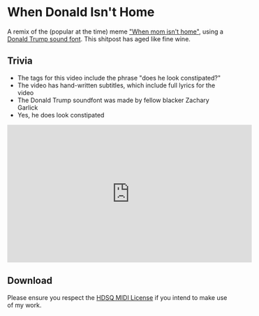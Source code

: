 # When Donald Isn't Home

A remix of the (popular at the time) meme ["When mom isn't home"](https://youtu.be/51beOlNC0qo), using a [Donald Trump sound font](https://youtu.be/AOEdaNayYaU). This shitpost has aged like fine wine.

## Trivia

* The tags for this video include the phrase "does he look constipated?"
* The video has hand-written subtitles, which include full lyrics for the video
* The Donald Trump soundfont was made by fellow blacker Zachary Garlick
* Yes, he does look constipated

<iframe width="560" height="315" src="https://www.youtube.com/embed/cZGNgmm4Rf8?si=cH4ApHABntWpPfYP" title="YouTube video player" frameborder="0" allow="accelerometer; autoplay; clipboard-write; encrypted-media; gyroscope; picture-in-picture; web-share" referrerpolicy="strict-origin-when-cross-origin" allowfullscreen></iframe>

## Download

Please ensure you respect the [HDSQ MIDI License](https://maddyguthridge.com/hdsq/license) if you intend to make use of my work.